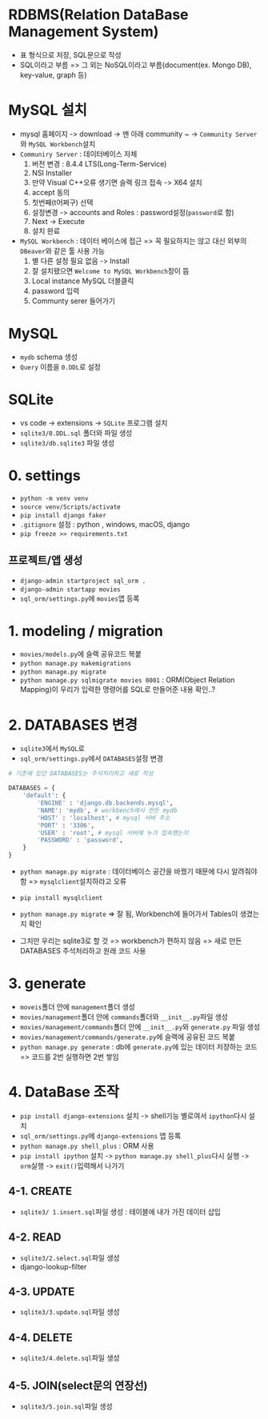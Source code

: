 # RDBMS(Relation DataBase Management System)
- 표 형식으로 저장, SQL문으로 작성
- SQL이라고 부름 => 그 외는 NoSQL이라고 부름(document(ex. Mongo DB), key-value, graph 등)

# MySQL 설치
- mysql 홈페이지 -> download -> 맨 아래 community ~ -> `Community Server`와 `MySQL Workbench`설치
- `Communiry Server` : 데이터베이스 자체
    1. 버전 변경 : 8.4.4 LTS(Long-Term-Service)
    2. NSI Installer
    3. 만약 Visual C++오류 생기면 슬랙 링크 접속 -> X64 설치
    4. accept 동의
    5. 첫번째(t어쩌구) 선택
    6. 설정변경 -> accounts and Roles : password설정(`password`로 함)
    7. Next -> Execute
    8. 설치 완료
- `MySQL Workbench` : 데이터 베이스에 접근 => 꼭 필요하지는 않고 대신 외부의 `DBeaver`와 같은 툴 사용 가능
    1. 별 다른 설정 필요 없음 -> Install
    2. 잘 설치됐으면 `Welcome to MySQL Workbench`창이 뜸
    3. Local instance MySQL 더블클릭
    4. password 입력
    5. Communty serer 들어가기

# MySQL
- `mydb` schema 생성
- `Query` 이름을 `0.DDL`로 설정

# SQLite
- vs code -> extensions -> `SQLite` 프로그램 설치
- `sqlite3/0.DDL.sql` 폴더와 파일 생성
- `sqlite3/db.sqlite3` 파일 생성


# 0. settings
- `python -m venv venv`
- `source venv/Scripts/activate`
- `pip install django faker`
- `.gitignore` 설정 : python , windows, macOS, django
- `pip freeze >> requirements.txt`


## 프로젝트/앱 생성
- `django-admin startproject sql_orm .`
- `django-admin startapp movies`
- `sql_orm/settings.py`에 `movies`앱 등록

# 1. modeling / migration
- `movies/models.py`에 슬랙 공유코드 복붙
- `python manage.py makemigrations`
- `python manage.py migrate`
- `python manage.py sqlmigrate movies 0001` : ORM(Object Relation Mapping)이 우리가 입력한 명령어를 SQL로 만들어준 내용 확인..?

# 2. DATABASES 변경
- `sqlite3`에서 `MySQL`로
- `sql_orm/settings.py`에서 `DATABASES`설정 변경
```python
# 기존에 있던 DATABASES는 주석처리하고 새로 작성

DATABASES = {
    'default': {
        'ENGINE' : 'django.db.backends.mysql',
        'NAME': 'mydb', # workbench에서 만든 mydb
        'HOST' : 'localhost', # mysql 서버 주소
        'PORT' : '3306',
        'USER' : 'root', # mysql 서버에 누가 접속했는지
        'PASSWORD' : 'password',
    }
}
```

- `python manage.py migrate` : 데이터베이스 공간을 바꿨기 때문에 다시 알려줘야함 => `mysqlclient`설치하라고 오류
- `pip install mysqlclient`
- `python manage.py migrate` => 잘 됨, Workbench에 들어가서 Tables이 생겼는지 확인

- 그치만 우리는 sqlite3로 할 것 => workbench가 편하지 않음 => 새로 만든 DATABASES 주석처리하고 원래 코드 사용

# 3. generate
- `moveis`폴더 안에 `management`폴더 생성
- `movies/management`폴더 안에 `commands`폴더와 `__init__.py`파일 생성
- `movies/management/commands`폴더 안에 `__init__.py`와 `generate.py` 파일 생성
- `movies/management/commands/generate.py`에 슬랙에 공유된 코드 복붙
- `python manage.py generate` : db에 `generate.py`에 있는 데이터 저장하는 코드 => 코드를 2번 실행하면 2번 쌓임


# 4. DataBase 조작
- `pip install django-extensions` 설치 -> shell기능 별로여서 `ipython`다시 설치
- `sql_orm/settings.py`에 `django-extensions` 앱 등록
- `python manage.py shell_plus` : ORM 사용
- `pip install ipython` 설치 -> `python manage.py shell_plus`다시 실행 -> `orm`실행 -> `exit()`입력해서 나가기

## 4-1. CREATE
- `sqlite3/ 1.insert.sql`파일 생성 : 테이블에 내가 가진 데이터 삽입

## 4-2. READ
- `sqlite3/2.select.sql`파일 생성
- django-lookup-filter

## 4-3. UPDATE
- `sqlite3/3.update.sql`파일 생성

## 4-4. DELETE
- `sqlite3/4.delete.sql`파일 생성

## 4-5. JOIN(select문의 연장선)
- `sqlite3/5.join.sql`파일 생성